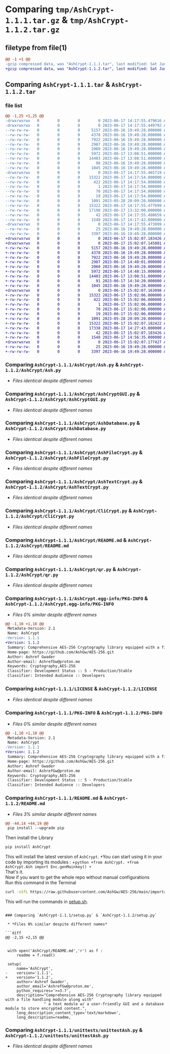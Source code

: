 # Comparing `tmp/AshCrypt-1.1.1.tar.gz` & `tmp/AshCrypt-1.1.2.tar.gz`

## filetype from file(1)

```diff
@@ -1 +1 @@
-gzip compressed data, was "AshCrypt-1.1.1.tar", last modified: Sat Jun 17 14:17:55 2023, max compression
+gzip compressed data, was "AshCrypt-1.1.2.tar", last modified: Sat Jun 17 15:02:07 2023, max compression
```

## Comparing `AshCrypt-1.1.1.tar` & `AshCrypt-1.1.2.tar`

### file list

```diff
@@ -1,25 +1,25 @@
-drwxrwxrwx   0        0        0        0 2023-06-17 14:17:55.479616 AshCrypt-1.1.1/
-drwxrwxrwx   0        0        0        0 2023-06-17 14:17:55.449792 AshCrypt-1.1.1/AshCrypt/
--rw-rw-rw-   0        0        0     5157 2023-06-16 19:49:28.000000 AshCrypt-1.1.1/AshCrypt/Ash.py
--rw-rw-rw-   0        0        0     4378 2023-06-16 19:49:28.000000 AshCrypt-1.1.1/AshCrypt/AshCryptGUI.py
--rw-rw-rw-   0        0        0     7922 2023-06-16 19:49:28.000000 AshCrypt-1.1.1/AshCrypt/AshDatabase.py
--rw-rw-rw-   0        0        0     2987 2023-06-16 19:49:28.000000 AshCrypt-1.1.1/AshCrypt/AshFileCrypt.py
--rw-rw-rw-   0        0        0     2060 2023-06-16 19:49:28.000000 AshCrypt-1.1.1/AshCrypt/AshTextCrypt.py
--rw-rw-rw-   0        0        0     5972 2023-06-17 13:08:51.000000 AshCrypt-1.1.1/AshCrypt/CliCrypt.py
--rw-rw-rw-   0        0        0    14403 2023-06-17 13:08:51.000000 AshCrypt-1.1.1/AshCrypt/README.md
--rw-rw-rw-   0        0        0       98 2023-06-16 19:49:28.000000 AshCrypt-1.1.1/AshCrypt/__init__.py
--rw-rw-rw-   0        0        0     1045 2023-06-16 19:49:28.000000 AshCrypt-1.1.1/AshCrypt/qr.py
-drwxrwxrwx   0        0        0        0 2023-06-17 14:17:55.465719 AshCrypt-1.1.1/AshCrypt.egg-info/
--rw-rw-rw-   0        0        0    15322 2023-06-17 14:17:54.000000 AshCrypt-1.1.1/AshCrypt.egg-info/PKG-INFO
--rw-rw-rw-   0        0        0      422 2023-06-17 14:17:54.000000 AshCrypt-1.1.1/AshCrypt.egg-info/SOURCES.txt
--rw-rw-rw-   0        0        0        1 2023-06-17 14:17:54.000000 AshCrypt-1.1.1/AshCrypt.egg-info/dependency_links.txt
--rw-rw-rw-   0        0        0       70 2023-06-17 14:17:54.000000 AshCrypt-1.1.1/AshCrypt.egg-info/requires.txt
--rw-rw-rw-   0        0        0       19 2023-06-17 14:17:54.000000 AshCrypt-1.1.1/AshCrypt.egg-info/top_level.txt
--rw-rw-rw-   0        0        0     1091 2023-05-28 20:09:20.000000 AshCrypt-1.1.1/LICENSE
--rw-rw-rw-   0        0        0    15322 2023-06-17 14:17:55.477699 AshCrypt-1.1.1/PKG-INFO
--rw-rw-rw-   0        0        0    17198 2023-06-17 13:32:00.000000 AshCrypt-1.1.1/README.md
--rw-rw-rw-   0        0        0       42 2023-06-17 14:17:55.480659 AshCrypt-1.1.1/setup.cfg
--rw-rw-rw-   0        0        0     1548 2023-06-17 14:17:42.000000 AshCrypt-1.1.1/setup.py
-drwxrwxrwx   0        0        0        0 2023-06-17 14:17:55.473099 AshCrypt-1.1.1/unittests/
--rw-rw-rw-   0        0        0       25 2023-06-16 19:49:28.000000 AshCrypt-1.1.1/unittests/__init__.py
--rw-rw-rw-   0        0        0     3397 2023-06-16 19:49:28.000000 AshCrypt-1.1.1/unittests/unittestAsh.py
+drwxrwxrwx   0        0        0        0 2023-06-17 15:02:07.183426 AshCrypt-1.1.2/
+drwxrwxrwx   0        0        0        0 2023-06-17 15:02:07.145801 AshCrypt-1.1.2/AshCrypt/
+-rw-rw-rw-   0        0        0     5157 2023-06-16 19:49:28.000000 AshCrypt-1.1.2/AshCrypt/Ash.py
+-rw-rw-rw-   0        0        0     4378 2023-06-16 19:49:28.000000 AshCrypt-1.1.2/AshCrypt/AshCryptGUI.py
+-rw-rw-rw-   0        0        0     7922 2023-06-16 19:49:28.000000 AshCrypt-1.1.2/AshCrypt/AshDatabase.py
+-rw-rw-rw-   0        0        0     2987 2023-06-17 14:40:01.000000 AshCrypt-1.1.2/AshCrypt/AshFileCrypt.py
+-rw-rw-rw-   0        0        0     2060 2023-06-16 19:49:28.000000 AshCrypt-1.1.2/AshCrypt/AshTextCrypt.py
+-rw-rw-rw-   0        0        0     5972 2023-06-17 14:40:15.000000 AshCrypt-1.1.2/AshCrypt/CliCrypt.py
+-rw-rw-rw-   0        0        0    14403 2023-06-17 13:08:51.000000 AshCrypt-1.1.2/AshCrypt/README.md
+-rw-rw-rw-   0        0        0       91 2023-06-17 14:34:20.000000 AshCrypt-1.1.2/AshCrypt/__init__.py
+-rw-rw-rw-   0        0        0     1045 2023-06-16 19:49:28.000000 AshCrypt-1.1.2/AshCrypt/qr.py
+drwxrwxrwx   0        0        0        0 2023-06-17 15:02:07.163098 AshCrypt-1.1.2/AshCrypt.egg-info/
+-rw-rw-rw-   0        0        0    15322 2023-06-17 15:02:06.000000 AshCrypt-1.1.2/AshCrypt.egg-info/PKG-INFO
+-rw-rw-rw-   0        0        0      422 2023-06-17 15:02:06.000000 AshCrypt-1.1.2/AshCrypt.egg-info/SOURCES.txt
+-rw-rw-rw-   0        0        0        1 2023-06-17 15:02:06.000000 AshCrypt-1.1.2/AshCrypt.egg-info/dependency_links.txt
+-rw-rw-rw-   0        0        0       70 2023-06-17 15:02:06.000000 AshCrypt-1.1.2/AshCrypt.egg-info/requires.txt
+-rw-rw-rw-   0        0        0       19 2023-06-17 15:02:06.000000 AshCrypt-1.1.2/AshCrypt.egg-info/top_level.txt
+-rw-rw-rw-   0        0        0     1091 2023-05-28 20:09:20.000000 AshCrypt-1.1.2/LICENSE
+-rw-rw-rw-   0        0        0    15322 2023-06-17 15:02:07.182422 AshCrypt-1.1.2/PKG-INFO
+-rw-rw-rw-   0        0        0    17338 2023-06-17 14:27:43.000000 AshCrypt-1.1.2/README.md
+-rw-rw-rw-   0        0        0       42 2023-06-17 15:02:07.183426 AshCrypt-1.1.2/setup.cfg
+-rw-rw-rw-   0        0        0     1548 2023-06-17 14:56:35.000000 AshCrypt-1.1.2/setup.py
+drwxrwxrwx   0        0        0        0 2023-06-17 15:02:07.177427 AshCrypt-1.1.2/unittests/
+-rw-rw-rw-   0        0        0       25 2023-06-16 19:49:28.000000 AshCrypt-1.1.2/unittests/__init__.py
+-rw-rw-rw-   0        0        0     3397 2023-06-16 19:49:28.000000 AshCrypt-1.1.2/unittests/unittestAsh.py
```

### Comparing `AshCrypt-1.1.1/AshCrypt/Ash.py` & `AshCrypt-1.1.2/AshCrypt/Ash.py`

 * *Files identical despite different names*

### Comparing `AshCrypt-1.1.1/AshCrypt/AshCryptGUI.py` & `AshCrypt-1.1.2/AshCrypt/AshCryptGUI.py`

 * *Files identical despite different names*

### Comparing `AshCrypt-1.1.1/AshCrypt/AshDatabase.py` & `AshCrypt-1.1.2/AshCrypt/AshDatabase.py`

 * *Files identical despite different names*

### Comparing `AshCrypt-1.1.1/AshCrypt/AshFileCrypt.py` & `AshCrypt-1.1.2/AshCrypt/AshFileCrypt.py`

 * *Files identical despite different names*

### Comparing `AshCrypt-1.1.1/AshCrypt/AshTextCrypt.py` & `AshCrypt-1.1.2/AshCrypt/AshTextCrypt.py`

 * *Files identical despite different names*

### Comparing `AshCrypt-1.1.1/AshCrypt/CliCrypt.py` & `AshCrypt-1.1.2/AshCrypt/CliCrypt.py`

 * *Files identical despite different names*

### Comparing `AshCrypt-1.1.1/AshCrypt/README.md` & `AshCrypt-1.1.2/AshCrypt/README.md`

 * *Files identical despite different names*

### Comparing `AshCrypt-1.1.1/AshCrypt/qr.py` & `AshCrypt-1.1.2/AshCrypt/qr.py`

 * *Files identical despite different names*

### Comparing `AshCrypt-1.1.1/AshCrypt.egg-info/PKG-INFO` & `AshCrypt-1.1.2/AshCrypt.egg-info/PKG-INFO`

 * *Files 0% similar despite different names*

```diff
@@ -1,10 +1,10 @@
 Metadata-Version: 2.1
 Name: AshCrypt
-Version: 1.1.1
+Version: 1.1.2
 Summary: Comprehensive AES-256 Cryptography library equipped with a file handling module along with a text module w/ a user-friendly GUI and a database module to store encrypted content.
 Home-page: https://github.com/AshGw/AES-256.git
 Author: Ashref Gwader
 Author-email: AshrefGw@proton.me
 Keywords: Cryptography,AES-256
 Classifier: Development Status :: 5 - Production/Stable
 Classifier: Intended Audience :: Developers
```

### Comparing `AshCrypt-1.1.1/LICENSE` & `AshCrypt-1.1.2/LICENSE`

 * *Files identical despite different names*

### Comparing `AshCrypt-1.1.1/PKG-INFO` & `AshCrypt-1.1.2/PKG-INFO`

 * *Files 0% similar despite different names*

```diff
@@ -1,10 +1,10 @@
 Metadata-Version: 2.1
 Name: AshCrypt
-Version: 1.1.1
+Version: 1.1.2
 Summary: Comprehensive AES-256 Cryptography library equipped with a file handling module along with a text module w/ a user-friendly GUI and a database module to store encrypted content.
 Home-page: https://github.com/AshGw/AES-256.git
 Author: Ashref Gwader
 Author-email: AshrefGw@proton.me
 Keywords: Cryptography,AES-256
 Classifier: Development Status :: 5 - Production/Stable
 Classifier: Intended Audience :: Developers
```

### Comparing `AshCrypt-1.1.1/README.md` & `AshCrypt-1.1.2/README.md`

 * *Files 3% similar despite different names*

```diff
@@ -44,14 +44,19 @@
 pip install --upgrade pip 
 ```
 Then install the Library 
 ```bash
 pip install AshCrypt
 ```
 This will install the latest version of `AshCrypt`.
+You can start using it in your code by importing its modules : 
+```python
+from AshCrypt.
+from AshCrypt.Ash import Enc.genMainkey()
+```
 <br>That's it.
 <br>Now if you want to get the whole repo without manual configurations
 <br>Run this command in the Terminal
 ```bash
 curl -sSfL https://raw.githubusercontent.com/AshGw/AES-256/main/important/setup.sh | bash
 ```
 This will run the commands in [setup.sh](important/setup.sh).
```

### Comparing `AshCrypt-1.1.1/setup.py` & `AshCrypt-1.1.2/setup.py`

 * *Files 0% similar despite different names*

```diff
@@ -2,15 +2,15 @@
 
 
 with open('AshCrypt/README.md','r') as f :
     readme = f.read()
 
 setup(
     name='AshCrypt',
-    version='1.1.1',
+    version='1.1.2',
     author='Ashref Gwader',
     author_email='AshrefGw@proton.me',
     python_requires='>=3.7',
     description="Comprehensive AES-256 Cryptography library equipped with a file handling module along with"
                 " a text module w/ a user-friendly GUI and a database module to store encrypted content.",
     long_description_content_type='text/markdown',
     long_description=readme,
```

### Comparing `AshCrypt-1.1.1/unittests/unittestAsh.py` & `AshCrypt-1.1.2/unittests/unittestAsh.py`

 * *Files identical despite different names*

